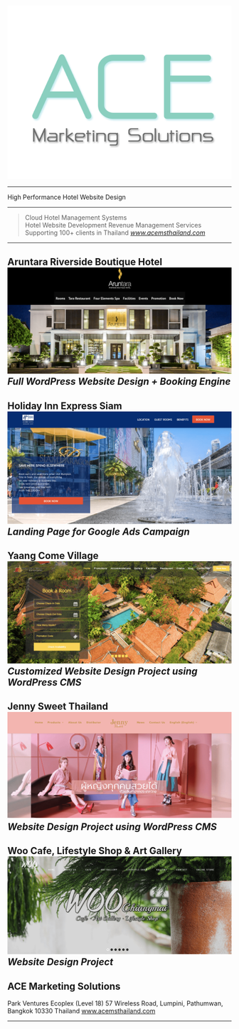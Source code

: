 


![ace](./ace.png)


---

High Performance Hotel Website Design

---

> Cloud Hotel Management Systems                                                      
> Hotel Website Development
> Revenue Management Services
> Supporting 100+ clients in Thailand 
> <cite>www.acemsthailand.com</cite>


---
Aruntara Riverside Boutique Hotel
![ace](./aruntara_hotel_website.png)
<cite>Full WordPress Website Design + Booking Engine</cite>
---
Holiday Inn Express Siam
![ace](./hiex.png)
<cite>Landing Page for Google Ads Campaign</cite>
---
Yaang Come Village
![ace](./yaang.png)
<cite>Customized Website Design Project using WordPress CMS</cite>
---
Jenny Sweet Thailand
![ace](./jenny_sweet_thailand_website.png)
<cite>Website Design Project using WordPress CMS</cite>
---
Woo Cafe, Lifestyle Shop & Art Gallery
![ace](./woo.png)
<cite>Website Design Project</cite>
---

## ACE Marketing Solutions

Park Ventures Ecoplex (Level 18) 
57 Wireless Road, Lumpini, 
Pathumwan, Bangkok 10330 Thailand
www.acemsthailand.com


---
